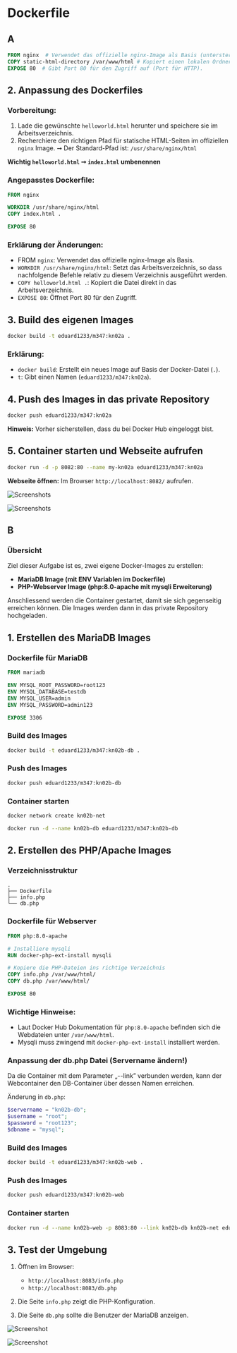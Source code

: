 # Dockerfile

## A

```Dockerfile
FROM nginx  # Verwendet das offizielle nginx-Image als Basis (unterster Layer eingebunden).
COPY static-html-directory /var/www/html # Kopiert einen lokalen Ordner in Container (nicht korrekt für nginx!).
EXPOSE 80  # Gibt Port 80 für den Zugriff auf (Port für HTTP).
```

## 2. Anpassung des Dockerfiles

### Vorbereitung:

1. Lade die gewünschte `helloworld.html` herunter und speichere sie im Arbeitsverzeichnis.
2. Recherchiere den richtigen Pfad für statische HTML-Seiten im offiziellen `nginx` Image.
   ➞ Der Standard-Pfad ist: `/usr/share/nginx/html`

**Wichtig `helloworld.html`  ➞  `index.html` umbenennen**

### Angepasstes Dockerfile:

```Dockerfile
FROM nginx

WORKDIR /usr/share/nginx/html
COPY index.html .

EXPOSE 80
```

### Erklärung der Änderungen:

* FROM `nginx`: Verwendet das offizielle nginx-Image als Basis.
* `WORKDIR /usr/share/nginx/html`: Setzt das Arbeitsverzeichnis, so dass nachfolgende Befehle relativ zu diesem Verzeichnis ausgeführt werden.
* `COPY helloworld.html .`: Kopiert die Datei direkt in das Arbeitsverzeichnis.
* `EXPOSE 80`: Öffnet Port 80 für den Zugriff.

## 3. Build des eigenen Images

```bash
docker build -t eduard1233/m347:kn02a .
```

### Erklärung:

* `docker build`: Erstellt ein neues Image auf Basis der Docker-Datei (`.`).
* `t`: Gibt einen Namen (`eduard1233/m347:kn02a`).

## 4. Push des Images in das private Repository

```bash
docker push eduard1233/m347:kn02a
```

**Hinweis:**
Vorher sicherstellen, dass du bei Docker Hub eingeloggt bist.

## 5. Container starten und Webseite aufrufen

```bash
docker run -d -p 8082:80 --name my-kn02a eduard1233/m347:kn02a
```

**Webseite öffnen:**
Im Browser `http://localhost:8082/` aufrufen.


![Screenshots](./Bilder/Bild-1.png)

![Screenshots](./Bilder/Bild-2.png)

## B 

### Übersicht

Ziel dieser Aufgabe ist es, zwei eigene Docker-Images zu erstellen:

* **MariaDB Image (mit ENV Variablen im Dockerfile)**
* **PHP-Webserver Image (php:8.0-apache mit mysqli Erweiterung)**

Anschliessend werden die Container gestartet, damit sie sich gegenseitig erreichen können.
Die Images werden dann in das private Repository hochgeladen.

## 1. Erstellen des MariaDB Images

### Dockerfile für MariaDB

```Dockerfile
FROM mariadb

ENV MYSQL_ROOT_PASSWORD=root123
ENV MYSQL_DATABASE=testdb
ENV MYSQL_USER=admin
ENV MYSQL_PASSWORD=admin123

EXPOSE 3306
```

### Build des Images

```bash
docker build -t eduard1233/m347:kn02b-db .
```

### Push des Images

```bash
docker push eduard1233/m347:kn02b-db
```

### Container starten

```bash
docker network create kn02b-net

docker run -d --name kn02b-db eduard1233/m347:kn02b-db
```

## 2. Erstellen des PHP/Apache Images

### Verzeichnisstruktur

```
.
├── Dockerfile
├── info.php
└── db.php
```

### Dockerfile für Webserver

```Dockerfile
FROM php:8.0-apache

# Installiere mysqli
RUN docker-php-ext-install mysqli

# Kopiere die PHP-Dateien ins richtige Verzeichnis
COPY info.php /var/www/html/
COPY db.php /var/www/html/

EXPOSE 80
```

### Wichtige Hinweise:

* Laut Docker Hub Dokumentation für `php:8.0-apache` befinden sich die Webdateien unter `/var/www/html`.
* Mysqli muss zwingend mit `docker-php-ext-install` installiert werden.

### Anpassung der db.php Datei (Servername ändern!)

Da die Container mit dem Parameter „--link” verbunden werden, kann der Webcontainer den DB-Container über dessen Namen erreichen.

Änderung in `db.php`:

```php
$servername = "kn02b-db";
$username = "root";
$password = "root123";
$dbname = "mysql";
```

### Build des Images

```bash
docker build -t eduard1233/m347:kn02b-web .
```

### Push des Images

```bash
docker push eduard1233/m347:kn02b-web
```

### Container starten

```bash
docker run -d --name kn02b-web -p 8083:80 --link kn02b-db kn02b-net eduard1233/m347:kn02b-web
```

## 3. Test der Umgebung

1. Öffnen im Browser:

   * `http://localhost:8083/info.php`
   * `http://localhost:8083/db.php`

2. Die Seite `info.php` zeigt die PHP-Konfiguration.

3. Die Seite `db.php` sollte die Benutzer der MariaDB anzeigen.


![Screenshot](./Bilder/Bild-3.png)

![Screenshot](./Bilder/Bild-4.png)